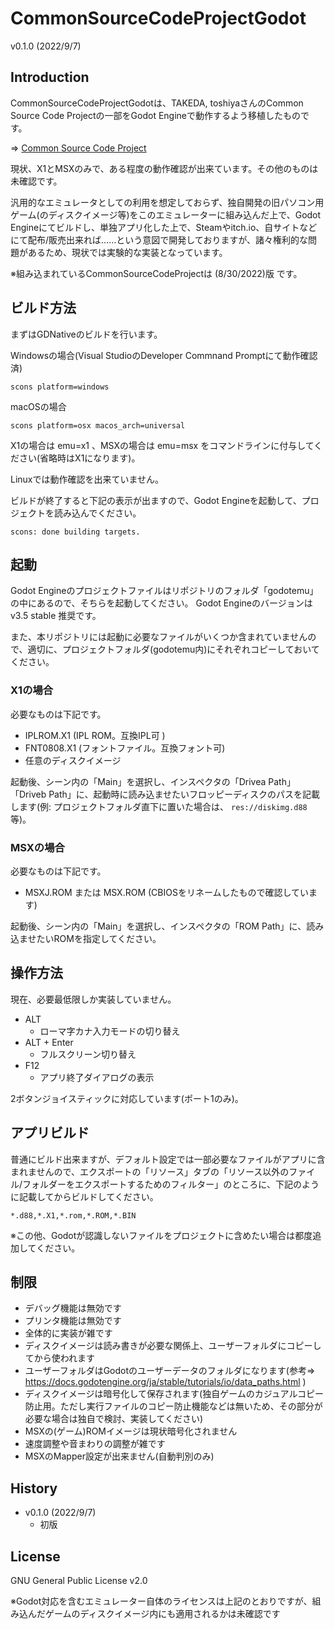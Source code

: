 # CommonSourceCodeProjectGodot

v0.1.0 (2022/9/7)

## Introduction

CommonSourceCodeProjectGodotは、TAKEDA, toshiyaさんのCommon Source Code Projectの一部をGodot Engineで動作するよう移植したものです。

⇒ [Common Source Code Project](http://takeda-toshiya.my.coocan.jp/)

現状、X1とMSXのみで、ある程度の動作確認が出来ています。その他のものは未確認です。

汎用的なエミュレータとしての利用を想定しておらず、独自開発の旧パソコン用ゲーム(のディスクイメージ等)をこのエミュレーターに組み込んだ上で、Godot Engineにてビルドし、単独アプリ化した上で、Steamやitch.io、自サイトなどにて配布/販売出来れば……という意図で開発しておりますが、諸々権利的な問題があるため、現状では実験的な実装となっています。

※組み込まれているCommonSourceCodeProjectは (8/30/2022)版 です。

## ビルド方法

まずはGDNativeのビルドを行います。

Windowsの場合(Visual StudioのDeveloper Commnand Promptにて動作確認済)
```
scons platform=windows
```

macOSの場合
```
scons platform=osx macos_arch=universal
```

X1の場合は emu=x1 、MSXの場合は emu=msx をコマンドラインに付与してください(省略時はX1になります)。

Linuxでは動作確認を出来ていません。

ビルドが終了すると下記の表示が出ますので、Godot Engineを起動して、プロジェクトを読み込んでください。
```
scons: done building targets.
```

## 起動

Godot Engineのプロジェクトファイルはリポジトリのフォルダ「godotemu」の中にあるので、そちらを起動してください。
Godot Engineのバージョンは v3.5 stable 推奨です。

また、本リポジトリには起動に必要なファイルがいくつか含まれていませんので、適切に、プロジェクトフォルダ(godotemu内)にそれぞれコピーしておいてください。

### X1の場合

必要なものは下記です。

* IPLROM.X1 (IPL ROM。互換IPL可 )
* FNT0808.X1 (フォントファイル。互換フォント可)
* 任意のディスクイメージ

起動後、シーン内の「Main」を選択し、インスペクタの「Drivea Path」「Driveb Path」に、起動時に読み込ませたいフロッピーディスクのパスを記載します(例: プロジェクトフォルダ直下に置いた場合は、 `res://diskimg.d88` 等)。

### MSXの場合
必要なものは下記です。

* MSXJ.ROM または MSX.ROM (CBIOSをリネームしたもので確認しています)

起動後、シーン内の「Main」を選択し、インスペクタの「ROM Path」に、読み込ませたいROMを指定してください。


## 操作方法

現在、必要最低限しか実装していません。

* ALT
  * ローマ字カナ入力モードの切り替え
* ALT + Enter
  * フルスクリーン切り替え
* F12
  * アプリ終了ダイアログの表示

2ボタンジョイスティックに対応しています(ポート1のみ)。

## アプリビルド

普通にビルド出来ますが、デフォルト設定では一部必要なファイルがアプリに含まれませんので、エクスポートの「リソース」タブの「リソース以外のファイル/フォルダーをエクスポートするためのフィルター」のところに、下記のように記載してからビルドしてください。

```
*.d88,*.X1,*.rom,*.ROM,*.BIN
```
※この他、Godotが認識しないファイルをプロジェクトに含めたい場合は都度追加してください。

## 制限

* デバッグ機能は無効です
* プリンタ機能は無効です
* 全体的に実装が雑です
* ディスクイメージは読み書きが必要な関係上、ユーザーフォルダにコピーしてから使われます
* ユーザーフォルダはGodotのユーザーデータのフォルダになります(参考⇒ https://docs.godotengine.org/ja/stable/tutorials/io/data_paths.html )
* ディスクイメージは暗号化して保存されます(独自ゲームのカジュアルコピー防止用。ただし実行ファイルのコピー防止機能などは無いため、その部分が必要な場合は独自で検討、実装してください)
* MSXの(ゲーム)ROMイメージは現状暗号化されません
* 速度調整や音まわりの調整が雑です
* MSXのMapper設定が出来ません(自動判別のみ)

## History
* v0.1.0 (2022/9/7)
  * 初版

## License
GNU General Public License v2.0

※Godot対応を含むエミュレーター自体のライセンスは上記のとおりですが、組み込んだゲームのディスクイメージ内にも適用されるかは未確認です
